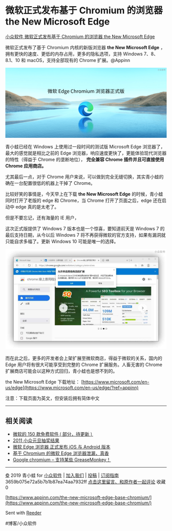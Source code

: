 # 微软正式发布基于 Chromium 的浏览器 the New Microsoft Edge
[小众软件 微软正式发布基于 Chromium 的浏览器 the New Microsoft Edge](https://www.appinn.com/the-new-microsoft-edge-base-chromium/) 

微软正式发布了基于 Chromium 内核的新版浏览器 **the New Microsoft Edge** ，拥有更快的速度、更低的内存占用，更多的隐私选项，支持 Windows 7、8、8.1、10 和 macOS，支持全部现有的 Chrome 扩展。@Appinn

![](assets/image_2.png)

青小蛙已经在 Windows 上使用过一段时间的测试版 Microsoft Edge 浏览器了，最大的感觉就是相比之前的 Edge 浏览器，响应速度更快了，更能体验现代浏览器的特性（得益于 Chrome 的垄断地位）， **完全兼容 Chrome 插件并且可直接使用 Chrome 应用商店。**

尤其最后一点，对于 Chrome 用户来说，可以做到完全无缝切换，其实青小蛙的确在一台配置很低的机器上干掉了 Chrome。

比较好笑的事情是，今天早上在下载 **the New Microsoft Edge** 的时候，青小蛙同时打开了老版的 edge 和 Chrome，当 Chrome 打开了页面之后，edge 还在启动中 edge 真的是太老了。

但是不要忘记，还有海量的 IE 用户，

这次正式版提供了 Windows 7 版本也是一个惊喜，要知道前天是 Windows 7 的最后支持日期，从今以后 Windows 7 将不再获得微软的官方支持，如果有漏洞就只能自求多福了。更新 Windows 10 可能是唯一的选择。

![](assets/image_1.jpeg)

而在此之后，更多的开发者会上架扩展至微软商店，得益于微软的关系，国内的 Edge 用户将有很大可能享受到完整的 Chrome 扩展服务。人畜无害的 Chrome 扩展商店可能会以这种方式回归，青小蛙也是想不到的。

the New Microsoft Edge 下载地址： [https://www.microsoft.com/en-us/edge](https://www.microsoft.com/en-us/edge/?ref=appinn)

注意：下载页面为英文，但安装后拥有简体中文

- - - -

## 相关阅读

* [微软的 150 款免费软件❲部分，待更新❳](https://www.appinn.com/ultimate-list-of-free-windows-software-from-microsoft/)
* [2011 小众元旦抽奖结果](https://www.appinn.com/2011-new-years-day-lottery-final/)
* [微软 Edge 浏览器 正式发布 iOS 与 Android 版本](https://www.appinn.com/edge-for-ios-android/)
* [基于 Chromium 的微软 Edge 浏览器泄漏，真香](https://www.appinn.com/chromium-based-microsoft-edge-for-windows/)
* [Google chromium – 支持某些 GreaseMonkey！](https://www.appinn.com/google-chromium-greasemonkey/)

- - - -

[©](http://www.appinn.com/copyright/?utm_source=feeds&amp;utm_medium=copyright&amp;utm_campaign=feeds) 2019 青小蛙 for [小众软件](http://www.appinn.com/?utm_source=feeds&amp;utm_medium=appinn&amp;utm_campaign=feeds) | [加入我们](http://www.appinn.com/join-us/?utm_source=feeds&amp;utm_medium=joinus&amp;utm_campaign=feeds) | [投稿](https://meta.appinn.com/c/faxian/?utm_source=feeds&amp;utm_medium=contribute&amp;utm_campaign=feeds) | [订阅指南](http://www.appinn.com/feeds-subscribe/?utm_source=feeds&amp;utm_medium=feedsubscribe&amp;utm_campaign=feeds)
3659b075e72a5b7b1b87ea74aa7932ff
[点击这里留言、和原作者一起评论](https://www.appinn.com/the-new-microsoft-edge-base-chromium/#comments) 收藏0

[https://www.appinn.com/the-new-microsoft-edge-base-chromium/](https://www.appinn.com/the-new-microsoft-edge-base-chromium/)

Sent with [Reeder](http://reederapp.com)

#博客/小众软件